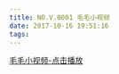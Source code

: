 ```yaml
---
title: NO.V.0001 毛毛小视频
date: 2017-10-16 19:51:16
tags:
---
```


[毛毛小视频-点击播放](http://mmimg.nuoluan.com/blog/20171016/v1.mp4 "小视频")